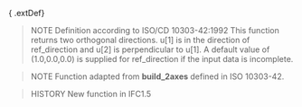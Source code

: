 { .extDef}

<!-- end of short definition -->

> NOTE Definition according to ISO/CD 10303-42:1992
> This function returns two orthogonal directions. u[1] is in the direction of ref_direction and u[2] is perpendicular to u[1]. A default value of (1.0,0.0,0.0) is supplied for ref_direction if the input data is incomplete.

> NOTE Function adapted from **build_2axes** defined in ISO 10303-42.

> HISTORY New function in IFC1.5
